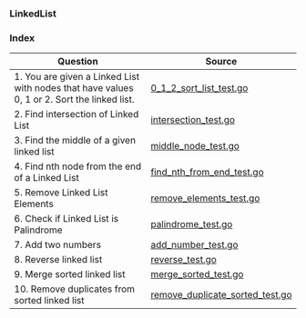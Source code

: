 ### LinkedList

### Index
| Question       | Source |
| -------- |   ------------- |
| 1. You are given a Linked List with nodes that have values 0, 1 or 2. Sort the linked list.   | [0_1_2_sort_list_test.go](./0_1_2_sort_list_test.go)  |
| 2. Find intersection of  Linked List  | [intersection_test.go](./intersection_test.go)  |
| 3. Find the middle of a given linked list  | [middle_node_test.go](./middle_node_test.go)  |
| 4. Find nth node from the end of a Linked List  | [find_nth_from_end_test.go](./find_nth_from_end_test.go)  |
| 5. Remove Linked List Elements  | [remove_elements_test.go](./remove_elements_test.go)  |
| 6. Check if Linked List is Palindrome | [palindrome_test.go](./palindrome_test.go)  |
| 7. Add two numbers | [add_number_test.go](./add_number_test.go)  |
| 8. Reverse linked list | [reverse_test.go](./reverse_test.go)  |
| 9. Merge sorted linked list | [merge_sorted_test.go](./merge_sorted_test.go)  |
| 10. Remove duplicates from sorted linked list | [remove_duplicate_sorted_test.go](./remove_duplicate_sorted_test.go)  |
